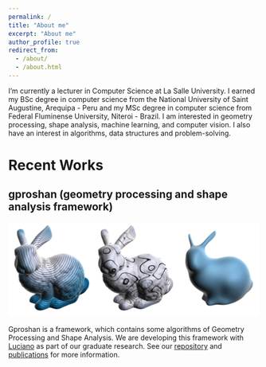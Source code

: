 ```yaml
---
permalink: /
title: "About me"
excerpt: "About me"
author_profile: true
redirect_from: 
  - /about/
  - /about.html
---
```


I’m currently a lecturer in Computer Science at La Salle University. I earned my BSc degree in computer science from the National University of Saint Augustine, Arequipa - Peru and my MSc degree in computer science from Federal Fluminense University, Niteroi - Brazil.
I am interested in geometry processing, shape analysis, machine learning, and computer vision. I also have an interest in algorithms, data structures and problem-solving.

Recent Works
======

## gproshan (geometry processing and shape analysis framework)

![](../images/gproshan.png)

Gproshan is a framework, which contains some algorithms of Geometry Processing and Shape Analysis. We are developing this framework with [Luciano](https://larc.github.io/) as part of our graduate research.
See our [repository](https://github.com/larc/gproshan) and [publications](publications.md) for more information.

